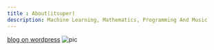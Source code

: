 ```yaml
---
title : About(itsuper)
description: Machine Learning, Mathematics, Programming And Music
---
```


[blog on wordpress](http://itsuper7.wordpress.com)
![pic][fig_id]



[fig_id]: {{urls.media}}/pal.gif




